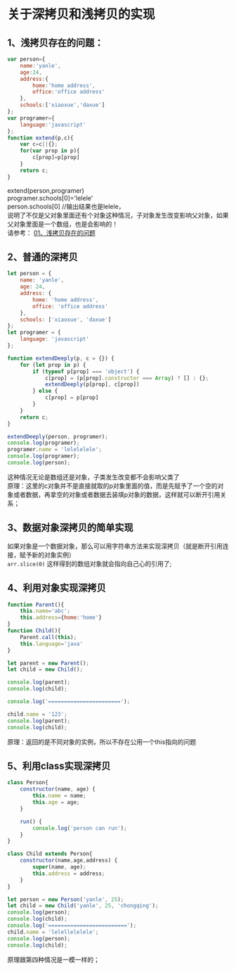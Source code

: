 # 关于深拷贝和浅拷贝的实现              

## 1、浅拷贝存在的问题：                  
```javascript
var person={
    name:'yanle',
    age:24,
    address:{
        home:'home address',
        office:'office address'
    },
    schools:['xiaoxue','daxue']
};
var programer={
    language:'javascript'
};
function extend(p,c){
    var c=c||{};
    for(var prop in p){
        c[prop]=p[prop]
    }
    return c;
}
```
extend(person,programer)                
programer.schools[0]='lelele'               
person.schools[0]       //输出结果也是lelele，                 
说明了不仅是父对象里面还有个对象这种情况，子对象发生改变影响父对象，如果父对象里面是一个数组，也是会影响的！              
请参考： [01、浅拷贝存在的问题](./01、浅拷贝存在的问题.js)


## 2、普通的深拷贝
```javascript
let person = {
    name: 'yanle',
    age: 24,
    address: {
        home: 'home address',
        office: 'office address'
    },
    schools: ['xiaoxue', 'daxue']
};
let programer = {
    language: 'javascript'
};

function extendDeeply(p, c = {}) {
    for (let prop in p) {
        if (typeof p[prop] === 'object') {
            c[prop] = (p[prop].constructor === Array) ? [] : {};
            extendDeeply(p[prop], c[prop])
        } else {
            c[prop] = p[prop]
        }
    }
    return c;
}

extendDeeply(person, programer);
console.log(programer);
programer.name = 'lelelelele';
console.log(programer);
console.log(person);
```
这种情况无论是数组还是对象，子类发生改变都不会影响父类了                
原理：这里的c对象并不是直接就取的p对象里面的值，而是先赋予了一个空的对象或者数据，再拿空的对象或者数据去装填p对象的数据，这样就可以断开引用关系；


## 3、数据对象深拷贝的简单实现                   
如果对象是一个数据对象，那么可以用字符串方法来实现深拷贝（就是断开引用连接，赋予新的对象实例）             
`arr.slice(0)` 这样得到的数组对象就会指向自己心的引用了;


## 4、利用对象实现深拷贝                  
```javascript
function Parent(){
    this.name='abc';
    this.address={home:'home'}
}
function Child(){
    Parent.call(this);
    this.language='java'
}

let parent = new Parent();
let child = new Child();

console.log(parent);
console.log(child);

console.log('=======================');

child.name = '123';
console.log(parent);
console.log(child);
```
原理：返回的是不同对象的实例，所以不存在公用一个this指向的问题


## 5、利用class实现深拷贝
```javascript
class Person{
    constructor(name, age) {
        this.name = name;
        this.age = age;
    }

    run() {
        console.log('person can run');
    }
}

class Child extends Person{
    constructor(name,age,address) {
        super(name, age);
        this.address = address;
    }
}

let person = new Person('yanle', 25);
let child = new Child('yanle', 25, 'chongqing');
console.log(person);
console.log(child);
console.log('=========================');
child.name = 'lelellelelele';
console.log(person);
console.log(child);
```
原理跟第四种情况是一模一样的；